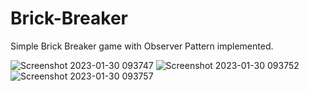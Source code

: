 # Brick-Breaker
Simple Brick Breaker game with Observer Pattern implemented.

![Screenshot 2023-01-30 093747](https://user-images.githubusercontent.com/63372032/215415824-823c6315-ac2c-48c0-9e4b-4fa286f00e78.png)
![Screenshot 2023-01-30 093752](https://user-images.githubusercontent.com/63372032/215415825-6da25e57-d3c0-4887-8ae5-819d59eb1187.png)
![Screenshot 2023-01-30 093757](https://user-images.githubusercontent.com/63372032/215415826-1e7d27d5-948c-41b5-a56e-1bc9135269f7.png)
